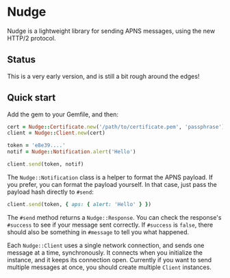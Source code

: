 # Nudge

Nudge is a lightweight library for sending APNS messages, using the new HTTP/2
protocol.

## Status

This is a very early version, and is still a bit rough around the edges!

## Quick start

Add the gem to your Gemfile, and then:

```ruby
cert = Nudge::Certificate.new('/path/to/certificate.pem', 'passphrase')
client = Nudge::Client.new(cert)

token = 'e8e39....'
notif = Nudge::Notification.alert('Hello')

client.send(token, notif)
```

The `Nudge::Notification` class is a helper to format the APNS payload.  If you
prefer, you can format the payload yourself.  In that case, just pass the
payload hash directly to `#send`:

```ruby
client.send(token, { aps: { alert: 'Hello' } })
```

The `#send` method returns a `Nudge::Response`.  You can check the response's
`#success` to see if your message sent correctly.  If `#success` is `false`,
there should also be something in `#message` to tell you what happened.

Each `Nudge::Client` uses a single network connection, and sends one message at
a time, synchronously.  It connects when you initialize the instance, and it
keeps its connection open.  Currently if you want to send multiple messages at
once, you should create multiple `Client` instances.

